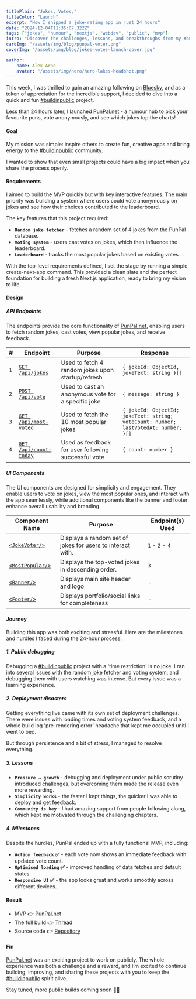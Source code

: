 ```yaml
---
titlePlain: "Jokes, Votes,"
titleColor: "Launch"
excerpt: "How I shipped a joke-rating app in just 24 hours"
date: "2024-12-04T11:35:07.322Z"
tags: ["jokes", "humour", "nextjs", "webdev", "public", "mvp"]
intro: "Discover the challenges, lessons, and breakthroughs from my #buildinpublic journey to create a joke rating app within a single day."
cardImg: "/assets/img/blog/punpal-voter.png"
coverImg: "/assets/img/blog/jokes-votes-launch-cover.jpg"

author:
    name: Alex Arno
    avatar: "/assets/img/hero/hero-lakes-headshot.png"
---
```


This week, I was thrilled to gain an amazing following on [Bluesky](https://bsky.app/profile/devarno.com/), and as a token of appreciation for the incredible support, I decided to dive into a quick and fun [#buildinpublic](https://bsky.app/search?q=%23buildinpublic) project.

Less than 24 hours later, I launched [PunPal.net](http://punpal.net) - a humour hub to pick your favourite puns, vote anonymously, and see which jokes top the charts!

#### Goal

My mission was simple: inspire others to create fun, creative apps and bring energy to the [#buildinpublic](https://bsky.app/search?q=%23buildinpublic) community.

I wanted to show that even small projects could have a big impact when you share the process openly.

#### Requirements

I aimed to build the MVP quickly but with key interactive features. The main priority was building a system where users could vote anonymously on jokes and see how their choices contributed to the leaderboard.

The key features that this project required:

-   **`Random joke fetcher`** - fetches a random set of 4 jokes from the PunPal database.
-   **`Voting system`** - users cast votes on jokes, which then influence the leaderboard.
-   **`Leaderboard`** - tracks the most popular jokes based on existing votes.

With the top-level requirements defined, I set the stage by running a simple create-next-app command. This provided a clean slate and the perfect foundation for building a fresh Next.js application, ready to bring my vision to life.

#### Design

##### API Endpoints

The endpoints provide the core functionality of [PunPal.net](https://punpal.net/), enabling users to fetch random jokes, cast votes, view popular jokes, and receive feedback.

| **#** | **Endpoint**                                                                                             | **Purpose**                                         | **Response**                                                                        |
| ----- | -------------------------------------------------------------------------------------------------------- | --------------------------------------------------- | ----------------------------------------------------------------------------------- |
| `1`   | [`GET /api/jokes`](https://github.com/devArno88/punpal/blob/main/src/app/api/jokes/route.ts)             | Used to fetch 4 random jokes upon startup/refresh   | `{ jokeId: ObjectId, jokeText: string }[]`                                          |
| `2`   | [`POST /api/vote`](https://github.com/devArno88/punpal/blob/main/src/app/api/vote/route.ts)              | Used to cast an anonymous vote for a specific joke  | `{ message: string }`                                                               |
| `3`   | [`GET /api/most-voted`](https://github.com/devArno88/punpal/blob/main/src/app/api/most-voted/route.ts)   | Used to fetch the 10 most popular jokes             | `{ jokeId: ObjectId; jokeText: string; voteCount: number; lastVotedAt: number; }[]` |
| `4`   | [`GET /api/count-today`](https://github.com/devArno88/punpal/blob/main/src/app/api/count-today/route.ts) | Used as feedback for user following successful vote | `{ count: number }`                                                                 |

##### UI Components

The UI components are designed for simplicity and engagement. They enable users to vote on jokes, view the most popular ones, and interact with the app seamlessly, while additional components like the banner and footer enhance overall usability and branding.

| **Component Name**                                                                               | **Purpose**                                                | **Endpoint(s) Used** |
| ------------------------------------------------------------------------------------------------ | ---------------------------------------------------------- | -------------------- |
| [`<JokeVoter/>`](https://github.com/devArno88/punpal/blob/main/src/components/JokeVoter.tsx)     | Displays a random set of jokes for users to interact with. | `1` - `2` - `4`      |
| [`<MostPopular/>`](https://github.com/devArno88/punpal/blob/main/src/components/MostPopular.tsx) | Displays the top-voted jokes in descending order.          | `3`                  |
| [`<Banner/>`](https://github.com/devArno88/punpal/blob/main/src/components/Banner.tsx)           | Displays main site header and logo                         | -                    |
| [`<Footer/>`](https://github.com/devArno88/punpal/blob/main/src/components/Footer.tsx)           | Displays portfolio/social links for completeness           | -                    |

#### Journey

Building this app was both exciting and stressful. Here are the milestones and hurdles I faced during the 24-hour process:

##### 1. Public debugging

Debugging a [#buildinpublic](https://bsky.app/search?q=%23buildinpublic) project with a 'time restriction' is no joke. I ran into several issues with the random joke fetcher and voting system, and debugging them with users watching was intense. But every issue was a learning experience.

##### 2. Deployment disasters

Getting everything live came with its own set of deployment challenges. There were issues with loading times and voting system feedback, and a whole build log 'pre-rendering error' headache that kept me occupied unitl I went to bed.

But through persistence and a bit of stress, I managed to resolve everything.

##### 3. Lessons

-   **`Pressure → growth`** - debugging and deployment under public scrutiny introduced challenges, but overcoming them made the release even more rewarding.
-   **`Simplicity works`** - the faster I kept things, the quicker I was able to deploy and get feedback.
-   **`Community is key`** - I had amazing support from people following along, which kept me motivated through the challenging chapters.

##### 4. Milestones

Despite the hurdles, PunPal ended up with a fully functional MVP, including:

-   **`Action feedback` ✅** - each vote now shows an immediate feedback with updated vote count.
-   **`Optimised loading` ✅** - improved handling of data fetches and default states.
-   **`Responsive UI` ✅** - the app looks great and works smoothly across different devices.

#### Result

-   MVP 👉 [PunPal.net](http://punpal.net)
-   The full build 👉 [Thread](https://bsky.app/profile/devarno.com/post/3lccyaloo6c2w)
-   Source code 👉 [Repository](http://github.com/devArno88/punpal)

#### Fin

[PunPal.net](http://punpal.net) was an exciting project to work on publicly. The whole experience was both a challenge and a reward, and I’m excited to continue building, improving, and sharing these projects with you to keep the [#buildinpublic](https://bsky.app/search?q=%23buildinpublic) spirit alive.

Stay tuned, more public builds coming soon 👀🔥
